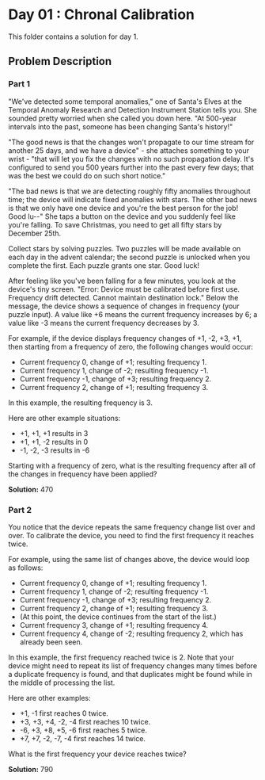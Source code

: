 # Day 01 : Chronal Calibration

This folder contains a solution for day 1.

## Problem Description

### Part 1

"We've detected some temporal anomalies," one of Santa's Elves at the Temporal Anomaly Research and Detection Instrument Station tells you. She sounded pretty worried when she called you down here. "At 500-year intervals into the past, someone has been changing Santa's history!"

"The good news is that the changes won't propagate to our time stream for another 25 days, and we have a device" - she attaches something to your wrist - "that will let you fix the changes with no such propagation delay. It's configured to send you 500 years further into the past every few days; that was the best we could do on such short notice."

"The bad news is that we are detecting roughly fifty anomalies throughout time; the device will indicate fixed anomalies with stars. The other bad news is that we only have one device and you're the best person for the job! Good lu--" She taps a button on the device and you suddenly feel like you're falling. To save Christmas, you need to get all fifty stars by December 25th.

Collect stars by solving puzzles. Two puzzles will be made available on each day in the advent calendar; the second puzzle is unlocked when you complete the first. Each puzzle grants one star. Good luck!

After feeling like you've been falling for a few minutes, you look at the device's tiny screen. "Error: Device must be calibrated before first use. Frequency drift detected. Cannot maintain destination lock." Below the message, the device shows a sequence of changes in frequency (your puzzle input). A value like +6 means the current frequency increases by 6; a value like -3 means the current frequency decreases by 3.

For example, if the device displays frequency changes of +1, -2, +3, +1, then starting from a frequency of zero, the following changes would occur:

  * Current frequency  0, change of +1; resulting frequency  1.
  * Current frequency  1, change of -2; resulting frequency -1.
  * Current frequency -1, change of +3; resulting frequency  2.
  * Current frequency  2, change of +1; resulting frequency  3.

In this example, the resulting frequency is 3.

Here are other example situations:

  * +1, +1, +1 results in  3
  * +1, +1, -2 results in  0
  * -1, -2, -3 results in -6

Starting with a frequency of zero, what is the resulting frequency after all of the changes in frequency have been applied?

**Solution:** 470

### Part 2

You notice that the device repeats the same frequency change list over and over. To calibrate the device, you need to find the first frequency it reaches twice.

For example, using the same list of changes above, the device would loop as follows:

  * Current frequency  0, change of +1; resulting frequency  1.
  * Current frequency  1, change of -2; resulting frequency -1.
  * Current frequency -1, change of +3; resulting frequency  2.
  * Current frequency  2, change of +1; resulting frequency  3.
  * (At this point, the device continues from the start of the list.)
  * Current frequency  3, change of +1; resulting frequency  4.
  * Current frequency  4, change of -2; resulting frequency  2, which has already been seen.

In this example, the first frequency reached twice is 2. Note that your device might need to repeat its list of frequency changes many times before a duplicate frequency is found, and that duplicates might be found while in the middle of processing the list.

Here are other examples:

  * +1, -1 first reaches 0 twice.
  * +3, +3, +4, -2, -4 first reaches 10 twice.
  * -6, +3, +8, +5, -6 first reaches 5 twice.
  * +7, +7, -2, -7, -4 first reaches 14 twice.

What is the first frequency your device reaches twice?

**Solution:** 790
